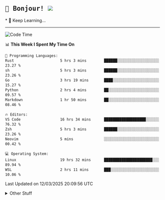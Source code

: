 
<h2>
    <samp>🎉 Bonjour!  <img src="https://media.giphy.com/media/mGcNjsfWAjY5AEZNw6/giphy.gif" width="50"></samp>
</h2>
* 🧐 Keep Learning...
<hr>

<!--START_SECTION:waka-->
![Code Time](http://img.shields.io/badge/Code%20Time-3%2C631%20hrs%2020%20mins-blue)

📊 **This Week I Spent My Time On** 

```text
💬 Programming Languages: 
Rust                     5 hrs 3 mins        ██████░░░░░░░░░░░░░░░░░░░   23.27 % 
sh                       5 hrs 3 mins        ██████░░░░░░░░░░░░░░░░░░░   23.26 % 
Go                       3 hrs 19 mins       ████░░░░░░░░░░░░░░░░░░░░░   15.27 % 
Python                   2 hrs 4 mins        ██░░░░░░░░░░░░░░░░░░░░░░░   09.57 % 
Markdown                 1 hr 50 mins        ██░░░░░░░░░░░░░░░░░░░░░░░   08.46 % 

🔥 Editors: 
VS Code                  16 hrs 34 mins      ███████████████████░░░░░░   76.32 % 
Zsh                      5 hrs 3 mins        ██████░░░░░░░░░░░░░░░░░░░   23.26 % 
Neovim                   5 mins              ░░░░░░░░░░░░░░░░░░░░░░░░░   00.42 % 

💻 Operating System: 
Linux                    19 hrs 32 mins      ██████████████████████░░░   89.94 % 
WSL                      2 hrs 11 mins       ███░░░░░░░░░░░░░░░░░░░░░░   10.06 % 
```


 Last Updated on 12/03/2025 20:09:56 UTC
<!--END_SECTION:waka-->

<details >
    <summary>Other Stuff</summary>
<p align="center">
    <img src="https://api.githubtrends.io/user/svg/XmchxUp/langs?time_range=one_year&include_private=True&theme=classic" />
    <img src="https://api.githubtrends.io/user/svg/XmchxUp/repos?time_range=one_year&include_private=True&theme=classic" />
</p>

<table align="center">
  <tr>
    <td width="50%">
     <img width="100%" src="./github-metrics.svg">
    </td>
    <td width="50%">
     <img width="100%" src="./github-metrics/achievements.compact.svg" />
     <img width="100%" src="./github-metrics/wakatime.svg" />
     <img width="100%" src="./github-metrics/stars.svg" />
     <img width="100%" src="https://github-profile-trophy.vercel.app/?username=xmchxup" />
     <img height="110rem" src="https://github-readme-stats.vercel.app/api?username=xmchxup&hide_border=true&show_icons=true&include_all_commits=true&bg_color=0,EC6C6C,FFD479,FFFC79,73FA79&theme=graywhite&locale=en" />
     <img height="110rem" src="https://github-readme-stats.vercel.app/api/top-langs/?username=xmchxup&hide=css,scss,html&langs_count=8&hide_border=true&layout=compact&bg_color=0,73FA79,73FDFF,D783FF&theme=graywhite&locale=en" />
     <img width="100%" src="https://github-readme-streak-stats.herokuapp.com/?user=XmchxUp" />
    </td>
  </tr>
</table>

<!-- GitHub Activity Graph -->
<!--
<table align="center">
  <tr>
    <td colspan="2">
      <img width="100%" src="https://github-readme-activity-graph.vercel.app/graph?username=xmchxup&area=true&hide_border=true&theme=redical" />
    </td>
  </tr>
</table>

</details>
-->

<hr>


<p align="center">
    <i>You can learn anything!</i>
    <p align="center">
        <img src="https://visitor-badge.laobi.icu/badge?page_id=xmchxup" alt="visitor badge"/>       
    </p>
</p>

<!--
<picture>
  <source media="(prefers-color-scheme: dark)" srcset="https://raw.githubusercontent.com/XmchxUp/XmchxUp/output/github-snake-dark.svg" />
  <source media="(prefers-color-scheme: light)" srcset="https://raw.githubusercontent.com/XmchxUp/XmchxUp/output/github-snake.svg" />
  <img alt="github-snake" src="https://raw.githubusercontent.com/XmchxUp/XmchxUp/output/github-snake.svg" />
</picture>
-->
